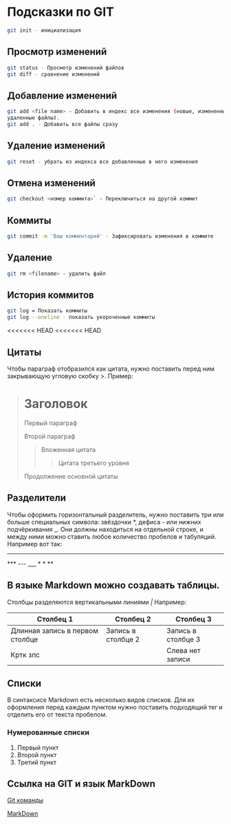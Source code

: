 # Подсказки по GIT

```sh
git init - инициализация
```
## Просмотр изменений
```sh
git status - Просмотр изменений файлов
git diff - сравнение изменений
```
## Добавление изменений
```sh
git add <file name> - Добавить в индекс все изменения (новые, измененные, 
удаленные файлы).
git add . - Добавить все файлы сразу
```
## Удаление изменений
```sh
git reset - убрать из индекса все добавленные в него изменения
```
## Отмена изменений
```sh
git checkout <номер коммита>` - Переключиться на другой коммит
```
## Коммиты
```sh
git commit -m 'Ваш комментарий' - Зафиксировать изменения в коммите
```
## Удаление
```sh
git rm <filename> - удалить файл
```
## История коммитов
```sh
git log = Показать коммиты
git log --oneline - показать укороченные коммиты
```
<<<<<<< HEAD
<<<<<<< HEAD

## Цитаты
Чтобы параграф отобразился как цитата, нужно поставить перед ним закрывающую 
угловую скобку >.
Пример:
> # Заголовок
> Первый параграф
>
> Второй параграф
>
> > Вложенная цитата
> > > Цитата третьего уровня
>
> Продолжение основной цитаты

## Разделители
Чтобы оформить горизонтальный разделитель, нужно поставить три или больше 
специальных символа: звёздочки *, дефиса - или нижних подчёркивания _. 
Они должны находиться на отдельной строке, и между ними можно ставить любое 
количество пробелов и табуляций.
Например вот так:

<hr>
***
---
___
*	*  **

## В языке Markdown можно создавать таблицы.
Столбцы разделяются вертикальными линиями *|*
Например:

|Столбец 1|Столбец 2|Столбец 3|
|-|--------|---|
|Длинная запись в первом столбце|Запись в столбце 2|Запись в столбце 3|
|Кртк зпс| |Слева нет записи|

## Списки
В синтаксисе Markdown есть несколько видов списков. Для их оформления перед 
каждым пунктом нужно поставить подходящий тег и отделить его от текста пробелом.
### Нумерованные списки
1. Первый пункт
2. Второй пункт
3. Третий пункт

## Ссылка на GIT и язык MarkDown
[Git команды](https://www.cloud4y.ru/blog/23-git-command/ 'Всплывающая подсказка')

[MarkDown](https://skillbox.ru/media/code/yazyk-razmetki-markdown-shpargalka-po-sintaksisu-s-primerami/?ysclid=lsyke4iuaa60964905#stk-18)


